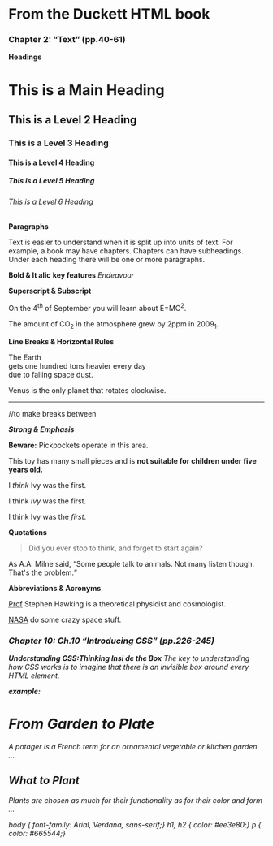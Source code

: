 # From the Duckett HTML book

### Chapter 2: “Text” (pp.40-61)

**Headings**
<h1>This is a Main Heading</h1>
<h2>This is a Level 2 Heading</h2>
<h3>This is a Level 3 Heading</h3>
<h4>This is a Level 4 Heading</h4>
<h5>This is a Level 5 Heading</h5>
<h6>This is a Level 6 Heading</h6>

**Paragraphs**
<p>Text is easier to understand when it is split up
into units of text. For example, a book may have
chapters. Chapters can have subheadings. Under
each heading there will be one or more
paragraphs.</p>

**Bold & It alic**
<b>key features</b>
<i>Endeavour</i>

**Superscript & Subscript**
<p>On the 4<sup>th</sup> of September you will learn
about E=MC<sup>2</sup>.</p>
<p>The amount of CO<sub>2</sub> in the atmosphere
grew by 2ppm in 2009<sub>1</sub>.</p>

**Line Breaks & Horizontal Rules**
<p>The Earth<br />gets one hundred tons heavier
every day<br />due to falling space dust.</p>

<p>Venus is the only planet that rotates
clockwise.</p>
<hr /> //to make breaks between <p>
  
 ***Strong & Emphasis***
 <p><strong>Beware:</strong> Pickpockets operate in
this area.</p>
<p>This toy has many small pieces and is <strong>not
suitable for children under five years old.
</strong></p>

<p>I <em>think</em> Ivy was the first.</p>
<p>I think <em>Ivy</em> was the first.</p>
<p>I think Ivy was the <em>first</em>.</p>

**Quotations**
<blockquote cite="http://en.wikipedia.org/wiki/
Winnie-the-Pooh">
<p>Did you ever stop to think, and forget to start
again?</p>
</blockquote>
<p>As A.A. Milne said, <q>Some people talk to
animals. Not many listen though. That's the
problem.</q></p>

**Abbreviations & Acronyms**
<p><abbr title="Professor">Prof</abbr> Stephen
Hawking is a theoretical physicist and
cosmologist.</p>
<p><acronym title="National Aeronautics and Space
Administration">NASA</acronym> do some crazy
space stuff.</p>

***<address>***
  
  ### Chapter 10: Ch.10 “Introducing CSS” (pp.226-245)
  
  **Understanding CSS:Thinking Insi de the Box**
  The key to understanding how CSS works is to imagine that there is an invisible box around
every HTML element.

**example:**
<!DOCTYPE html>
<html>
<head>
<title>Introducing CSS</title>
<link href="css/example.css" type="text/css"
rel="stylesheet" />
</head>
<body>
<h1>From Garden to Plate</h1>
<p>A <i>potager</i> is a French term for an
ornamental vegetable or kitchen garden ... </p>
<h2>What to Plant</h2>
<p>Plants are chosen as much for their functionality
as for their color and form ... </p>
</body>
</html>
body {
font-family: Arial, Verdana, sans-serif;}
h1, h2 {
color: #ee3e80;}
p {
color: #665544;}

  
 
